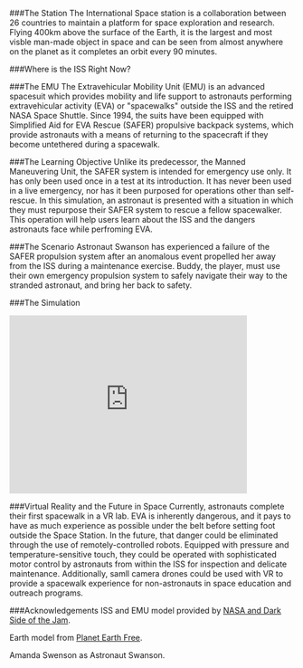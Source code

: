 ###The Station
The International Space station is a collaboration between 26 countries to maintain a platform for space exploration and research. Flying 400km above the surface of the Earth, it is the largest and most visble man-made object in space and can be seen from almost anywhere on the planet as it completes an orbit every 90 minutes.

###Where is the ISS Right Now?
<script type="text/javascript" src="http://www.satflare.com/export/xvsft.asp?k=1&q=25544&w=500&h=300&z=2"></script>

###The EMU
The Extravehicular Mobility Unit (EMU) is an advanced spacesuit which provides mobility and life support to astronauts performing extravehicular activity (EVA) or "spacewalks" outside the ISS and the retired NASA Space Shuttle. Since 1994, the suits have been equipped with Simplified Aid for EVA Rescue (SAFER) propulsive backpack systems, which provide astronauts with a means of returning to the spacecraft if they become untethered during a spacewalk. 

###The Learning Objective
Unlike its predecessor, the Manned Maneuvering Unit, the SAFER system is intended for emergency use only. It has only been used once in a test at its introduction. It has never been used in a live emergency, nor has it been purposed for operations other than self-rescue. In this simulation, an astronaut is presented with a situation in which they must repurpose their SAFER system to rescue a fellow spacewalker. This operation will help users learn about the ISS and the dangers astronauts face while perfroming EVA.

###The Scenario
Astronaut Swanson has experienced a failure of the SAFER propulsion system after an anomalous event propelled her away from the ISS during a maintenance exercise. Buddy, the player, must use their own emergency propulsion system to safely navigate their way to the stranded astronaut, and bring her back to safety.

###The Simulation
<iframe width="420" height="315" src="https://www.youtube.com/embed/VDDnuZAL9ps" frameborder="0" allowfullscreen></iframe>

###Virtual Reality and the Future in Space
Currently, astronauts complete their first spacewalk in a VR lab. EVA is inherently dangerous, and it pays to have as much experience as possible under the belt before setting foot outside the Space Station. In the future, that danger could be eliminated through the use of remotely-controlled robots. Equipped with pressure and temperature-sensitive touch, they could be operated with sophisticated motor control by astronauts from within the ISS for inspection and delicate maintenance. Additionally, samll camera drones could be used with VR to provide a spacewalk experience for non-astronauts in space education and outreach programs.

###Acknowledgements
ISS and EMU model provided by [NASA and Dark Side of the Jam](https://www.assetstore.unity3d.com/en/#!/content/756).

Earth model from [Planet Earth Free](https://www.assetstore.unity3d.com/en/#!/content/23399).

Amanda Swenson as Astronaut Swanson.



